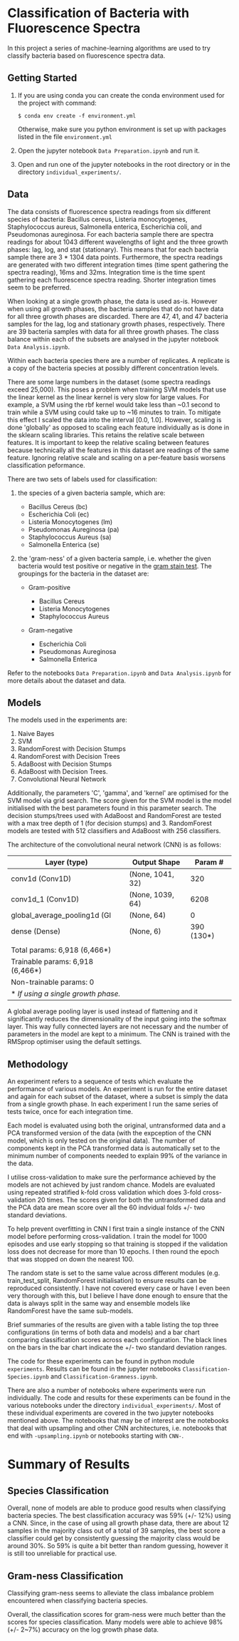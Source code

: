 # Classification of Bacteria with Fluorescence Spectra
In this project a series of machine-learning algorithms are used to try classify bacteria based on fluorescence spectra data.

## Getting Started
1. If you are using conda you can create the conda environment used for the project with command:
    ```shell
    $ conda env create -f environment.yml
    ```

    Otherwise, make sure you python environment is set up with packages listed in the file `environment.yml`
2. Open the jupyter notebook `Data Preparation.ipynb` and run it.
3. Open and run one of the jupyter notebooks in the root directory or in the directory `individual_experiments/`.

## Data
The data consists of fluorescence spectra readings from six different species of bacteria: Bacillus cereus, Listeria monocytogenes, Staphylococcus aureus, Salmonella enterica, Escherichia coli, and Pseudomonas aureginosa.
For each bacteria sample there are spectra readings for about 1043 different wavelengths of light and the three growth phases: lag, log, and stat (stationary). This means that for each bacteria sample there are 3 * 1304 data points. Furthermore, the spectra readings are generated with two different integration times (time spent gathering the spectra reading), 16ms and 32ms. Integration time is the time spent gathering each fluorescence spectra reading. Shorter integration times seem to be preferred.

When looking at a single growth phase, the data is used as-is. However when using all growth phases, the bacteria samples that do not have data for all three growth phases are discarded. There are 47, 41, and 47 bacteria samples for the lag, log and stationary growth phases, respectively. There are 39 bacteria samples with data for all three growth phases. The class balance within each of the subsets are analysed in the jupyter notebook `Data Analysis.ipynb`.

Within each bacteria species there are a number of replicates. A replicate is a copy of the bacteria species at possibly different concentration levels.

There are some large numbers in the dataset (some spectra readings exceed 25,000). This poses a problem when training SVM models that use the linear kernel as the linear kernel is very slow for large values. For example, a SVM using the rbf kernel would take less than ~0.1 second to train while a SVM using could take up to ~16 minutes to train. To mitigate this effect I scaled the data into the interval [0.0, 1.0]. However, scaling is done 'globally' as opposed to scaling each feature individually as is done in the sklearn scaling libraries. This retains the relative scale between features. It is important to keep the relative scaling between features because technically all the features in this dataset are readings of the same feature. Ignoring relative scale and scaling on a per-feature basis worsens classification peformance.

There are two sets of labels used for classification: 
1.  the species of a given bacteria sample, which are:
    - Bacillus Cereus (bc)
    - Escherichia Coli (ec)
    - Listeria Monocytogenes (lm)
    - Pseudomonas Aureginosa (pa)
    - Staphylococcus Aureus (sa) 
    - Salmonella Enterica (se)

2. the 'gram-ness' of a given bacteria sample, i.e. whether the given bacteria would test positive or negative in the [gram stain test](https://en.wikipedia.org/wiki/Gram_stain). The groupings for the bacteria in the dataset are:
    - Gram-positive
        - Bacillus Cereus 
        - Listeria Monocytogenes
        - Staphylococcus Aureus 

    - Gram-negative
        - Escherichia Coli
        - Pseudomonas Aureginosa
        - Salmonella Enterica

Refer to the notebooks `Data Preparation.ipynb` and `Data Analysis.ipynb` for more details about the dataset and data. 

## Models
The models used in the experiments are:
1. Naive Bayes
2. SVM
3. RandomForest with Decision Stumps
4. RandomForest with Decision Trees
5. AdaBoost with Decision Stumps
6. AdaBoost with Decision Trees.
7. Convolutional Neural Network

Additionally, the parameters 'C', 'gamma', and 'kernel' are optimised for the SVM model via grid search. The score given for the SVM model is the model initialised with the best parameters found in this parameter search.
The decision stumps/trees used with AdaBoost and RandomForest are tested with a max tree depth of 1 (for decision stumps) and 3. RandomForest models are tested with 512 classifiers and AdaBoost with 256 classifiers.

The architecture of the convolutional neural network (CNN) is as follows:

|Layer (type)                |Output Shape             |Param #     |
|----------------------------|-------------------------|------------|
|conv1d (Conv1D)             |(None, 1041, 32)         |320         |
|conv1d_1 (Conv1D)           |(None, 1039, 64)         |6208        |
|global_average_pooling1d (Gl|(None, 64)               |0           |
|dense (Dense)               |(None, 6)                |390 (130*)  |
|                                                                   |
|Total params: 6,918 (6,466*)                                       |
|Trainable params: 6,918 (6,466*)                                   |
|Non-trainable params: 0                                            |
|* *If using a single growth phase.*

A global average pooling layer is used instead of flattening and it significantly reduces the dimensionality of the input going into the softmax layer. This way fully connected layers are not necessary and the number of parameters in the model are kept to a minimum. 
The CNN is trained with the RMSprop optimiser using the default settings.

## Methodology
An experiment refers to a sequence of tests which evaluate the performance of various models. An experiment is run for the entire dataset and again for each subset of the dataset, where a subset is simply the data from a single growth phase. In each experiment I run the same series of tests twice, once for each integration time. 

Each model is evaluated using both the original, untransformed data and a PCA transformed version of the data (with the expception of the CNN model, which is only tested on the original data). The number of components kept in the PCA transformed data is automatically set to the minimum number of components needed to explain 99% of the variance in the data. 

I utilise cross-validation to make sure the performance achieved by the models are not achieved by just random chance. Models are evaluated using repeated stratified k-fold cross validation which does 3-fold cross-validation 20 times. The scores given for both the untransformed data and the PCA data are mean score over all the 60 indvidual folds +/- two standard deviations.

To help prevent overfitting in CNN I first train a single instance of the CNN model before performing cross-validation. I train the model for 1000 episodes and use early stopping so that training is stopped if the validation loss does not decrease for more than 10 epochs. I then round the epoch that was stopped on down the nearest 100. 

The random state is set to the same value across different modules (e.g. train_test_split, RandomForest initialisation) to ensure results can be reproduced consistently. I have not covered every case or have I even been very thorough with this, but I believe I have done enough to ensure that the data is always split in the same way and ensemble models like RandomForest have the same sub-models.

Brief summaries of the results are given with a table listing the top three configurations (in terms of both data and models) and a bar chart comparing classification scores across each configuration. The black lines on the bars in the bar chart indicate the +/- two standard deviation ranges.

The code for these experiments can be found in python module `experiments`.
Results can be found in the jupyter notebooks `Classification-Species.ipynb` and `Classification-Gramness.ipynb`.

There are also a number of notebooks where experiments were run individually. The code and results for these experiments can be found in the various notebooks under the directory `individual_experiments/`. Most of these individual experiments are covered in the two jupyter notebooks mentioned above. The notebooks that may be of interest are the notebooks that deal with upsampling and other CNN architectures, i.e. notebooks that end with `-upsampling.ipynb` or notebooks starting with `CNN-`.

# Summary of Results
## Species Classification
Overall, none of models are able to produce good results when classifying bacteria species. The best classification accuracy was 59% (+/- 12%) using a CNN. 
Since, in the case of using all growth phase data, there are about 12 samples in the majority class out of a total of 39 samples, the best score a classifier could get by consistently guessing the majority class would be around 30%. So 59% is quite a bit better than random guessing, however it is still too unreliable for practical use. 

## Gram-ness Classification
Classifying gram-ness seems to alleviate the class imbalance problem encountered when classifying bacteria species.

Overall, the classification scores for gram-ness were much better than the scores for species classification. Many models were able to achieve 98% (+/- 2~7%) accuracy on the log growth phase data. 
